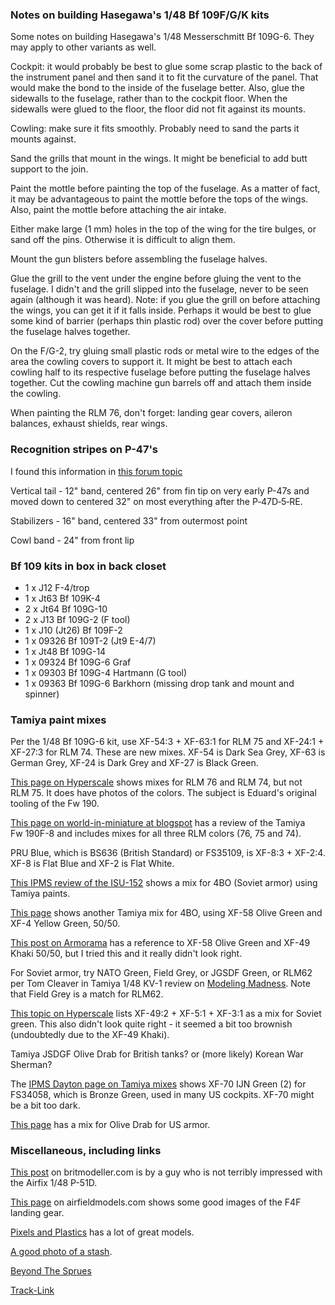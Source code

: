 ### Notes on building Hasegawa's 1/48 Bf 109F/G/K kits

Some notes on building Hasegawa's 1/48 Messerschmitt Bf 109G-6.  They may apply to
other variants as well.

Cockpit: it would probably be best to glue some scrap plastic to the back of the
instrument panel and then sand it to fit the curvature of the panel.  That would
make the bond to the inside of the fuselage better.  Also, glue the sidewalls to the
fuselage, rather than to the cockpit floor.  When the sidewalls were glued to the
floor, the floor did not fit against its mounts.

Cowling: make sure it fits smoothly.  Probably need to sand the parts it mounts against.

Sand the grills that mount in the wings.  It might be beneficial to add butt support to
the join.

Paint the mottle before painting the top of the fuselage.  As a matter of
fact, it may be advantageous to paint the mottle before the tops of the
wings.  Also, paint the mottle before attaching the air intake.

Either make large (1 mm) holes in the top of the wing for the tire bulges, or
sand off the pins.  Otherwise it is difficult to align them.

Mount the gun blisters before assembling the fuselage halves.

Glue the grill to the vent under the engine before gluing the vent to the
fuselage.  I didn't and the grill slipped into the fuselage, never to be seen again
(although it was heard).  Note: if you glue the grill on before attaching the wings,
you can get it if it falls inside.  Perhaps it would be best to glue some kind of
barrier (perhaps thin plastic rod) over the cover before putting the fuselage halves
together.

On the F/G-2, try gluing small plastic rods or metal wire to the edges of
the area the cowling covers to support it.  It might be best to attach
each cowling half to its respective fuselage before putting the fuselage halves
together.  Cut the cowling machine gun barrels off and attach them inside the
cowling.

When painting the RLM 76, don't forget: landing gear covers, aileron balances,
exhaust shields, rear wings.

### Recognition stripes on P-47's

I found this information in
[this forum topic](http://cs.finescale.com/fsm/modeling_subjects/f/2/t/144913.aspx)

Vertical tail - 12" band, centered 26" from fin tip on very early P-47s and moved down to
centered 32" on most everything after the P&#8209;47D&#8209;5&#8209;RE.

Stabilizers - 16" band, centered 33" from outermost point

Cowl band - 24" from front lip

### Bf 109 kits in box in back closet

- 1 x J12 F-4/trop
- 1 x Jt63 Bf 109K-4
- 2 x Jt64 Bf 109G-10
- 2 x J13 Bf 109G-2 (F tool)
- 1 x J10 (Jt26) Bf 109F-2
- 1 x 09326 Bf 109T-2 (Jt9 E-4/7)
- 1 x Jt48 Bf 109G-14
- 1 x 09324 Bf 109G-6 Graf
- 1 x 09303 Bf 109G-4 Hartmann (G tool)
- 1 x 09363 Bf 109G-6 Barkhorn (missing drop tank and mount and spinner)

### Tamiya paint mixes

Per the 1/48 Bf 109G-6 kit, use XF-54:3 + XF-63:1 for RLM&nbsp;75
and XF-24:1 + XF-27:3 for RLM&nbsp;74.  These are new mixes.
XF-54 is Dark Sea Grey, XF-63 is German Grey,
XF-24 is Dark Grey and XF-27 is Black Green.

[This page on Hyperscale](http://hyperscale.com/2007/features/fw190a648jt_1.htm)
shows mixes for RLM&nbsp;76 and RLM&nbsp;74, but not RLM&nbsp;75.  It does
have photos of the colors.  The subject is Eduard's original tooling of the Fw&nbsp;190.

[This page on world-in-miniature at blogspot](http://worldinminiature.blogspot.com/2010/10/kit-review-tamiya-148-fw-190-f-8.html)
has a review of the Tamiya Fw&nbsp;190F-8 and includes mixes for all three RLM colors
(76, 75 and 74).

PRU Blue, which is BS636 (British Standard) or FS35109, is XF-8:3 +
XF-2:4.  XF-8 is Flat Blue and XF-2 is Flat White.

[This IPMS review of the ISU-152](https://web.ipmsusa3.org/content/isu-152-2-155mm-bl-10-cannon-2-1)
shows a mix for 4BO (Soviet armor) using Tamiya paints.

[This page](http://khyronsmodels.blogspot.com/2015/07/)
shows another Tamiya mix for 4BO, using XF-58 Olive Green and XF-4 Yellow Green, 50/50.

[This post on Armorama](https://armorama.com/modules.php?op=modload&name=SquawkBox&file=index&req=viewtopic&topic_id=231699&page=1)
has a reference to XF-58 Olive Green and XF-49 Khaki 50/50, but I tried this and it really
didn't look right.

For Soviet armor, try NATO Green, Field Grey, or JGSDF Green, or RLM62 per Tom Cleaver
in Tamiya 1/48 KV-1 review on [Modeling Madness](http://www.modelingmadness.com).
Note that Field Grey is a match for RLM62.

[This topic on Hyperscale](https://www.tapatalk.com/groups/hyperscale/russian-green-t496537.html)
lists XF-49:2 + XF-5:1 + XF-3:1 as a mix for Soviet green.  This also didn't look quite
right - it seemed a bit too brownish (undoubtedly due to the XF-49 Khaki).

Tamiya JSDGF Olive Drab for British tanks? or (more likely) Korean War Sherman?

The [IPMS Dayton page on Tamiya mixes](http://www.ipmsdayton.com/sites/default/files/Tamiya_Mixes.txt)
shows XF-70 IJN Green (2) for FS34058, which is Bronze Green, used in many US cockpits.
XF-70 might be a bit too dark.

[This page](http://cs.finescale.com/fsm/modeling_subjects/f/3/t/117265.aspx) has a mix for Olive Drab
for US armor.

### Miscellaneous, including links

[This post](https://www.britmodeller.com/forums/index.php?/topic/235033274-airfix-148-p-51d-not-that-impressed/)
on britmodeller.com is by a guy who is not terribly impressed with the Airfix 1/48 P-51D.

[This page](http://airfieldmodels.com/gallery_of_models/display/tamiya_f4f_4_wildcat/index.htm) on
airfieldmodels.com shows some good images of the F4F landing gear.

[Pixels and Plastics](http://www.marceldulong.com/plastics) has a lot of great models.

[A good photo of a stash](http://www.kgwings.com/shamehall/shamehall.html).

[Beyond The Sprues](http://www.beyondthesprues.com)

[Track-Link](http://www.track-link.com)
